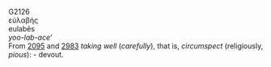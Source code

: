 <body>
  <p>G2126<br>  εὐλαβής  <br> eulabēs  <br><i>yoo-lab-ace‘ </i><br>From <a href="g2095.htm">2095</a> and <a href="g2983.htm">2983</a>  <i>taking</i> <i>well</i> (<i>carefully</i>), that is, <i>circumspect</i> (religiously, <i>pious</i>): - devout.<br></p>
 </body>